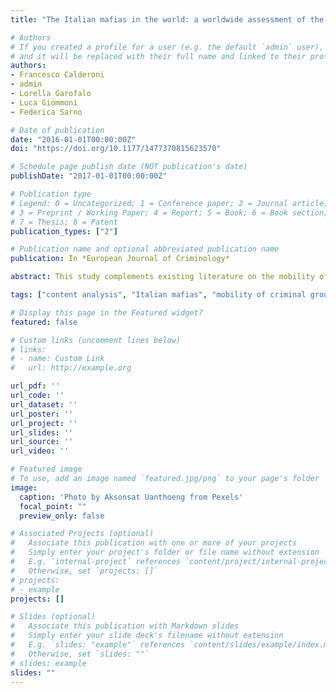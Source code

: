 ```yaml
---
title: "The Italian mafias in the world: a worldwide assessment of the mobility of criminal groups"

# Authors
# If you created a profile for a user (e.g. the default `admin` user), write the username (folder name) here 
# and it will be replaced with their full name and linked to their profile
authors:
- Francesco Calderoni
- admin
- Lorella Garofalo
- Luca Giommoni
- Federica Sarno

# Date of publication
date: "2016-01-01T00:00:00Z"
doi: "https://doi.org/10.1177/1477370815623570"

# Schedule page publish date (NOT publication's date)
publishDate: "2017-01-01T00:00:00Z"

# Publication type
# Legend: 0 = Uncategorized; 1 = Conference paper; 2 = Journal article;
# 3 = Preprint / Working Paper; 4 = Report; 5 = Book; 6 = Book section;
# 7 = Thesis; 8 = Patent
publication_types: ["2"]

# Publication name and optional abbreviated publication name
publication: In *European Journal of Criminology*

abstract: This study complements existing literature on the mobility of criminal groups (mainly based on country case studies) with the first systematic assessment of the worldwide activities of the four main types of Italian mafias (Cosa Nostra, Camorra, ’Ndrangheta and Apulian mafias) from 2000 to 2012. Drawing from publicly available reports, a specific multiple correspondence analysis identifies the most important associations among mafias, activities, and countries. The results show that the mafias concentrate in a few countries; drug trafficking is the most frequent activity, whereas money laundering appears less important than expected; a stable mafia presence is reported in a few developed countries (mainly Germany, Canada, Australia, and the United States). The mafias show significant differences: the ’Ndrangheta tends to establish structured groups abroad, whereas the other mafias mainly participate in illicit trades.

tags: ["content analysis", "Italian mafias", "mobility of criminal groups", "multiple correspondence analysis", "transplantation"]

# Display this page in the Featured widget?
featured: false

# Custom links (uncomment lines below)
# links:
# - name: Custom Link
#   url: http://example.org

url_pdf: ''
url_code: ''
url_dataset: ''
url_poster: ''
url_project: ''
url_slides: ''
url_source: ''
url_video: ''

# Featured image
# To use, add an image named `featured.jpg/png` to your page's folder 
image:
  caption: 'Photo by Aksonsat Uanthoeng from Pexels'
  focal_point: ""
  preview_only: false

# Associated Projects (optional)
#   Associate this publication with one or more of your projects
#   Simply enter your project's folder or file name without extension
#   E.g. `internal-project` references `content/project/internal-project/index.md`
#   Otherwise, set `projects: []`
# projects:
# - example
projects: []

# Slides (optional)
#   Associate this publication with Markdown slides
#   Simply enter your slide deck's filename without extension
#   E.g. `slides: "example"` references `content/slides/example/index.md`
#   Otherwise, set `slides: ""`
# slides: example
slides: ""
---
```

